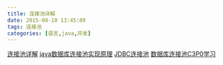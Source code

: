 ```yaml
---
title: 连接池详解
date: 2015-08-10 13:45:09
tags: 连接池
categories: [语言,java,并发]
---
```


[连接池详解](http://blog.csdn.net/u012152619/article/details/46287419 "连接池详解")
[java数据库连接池实现原理](http://blog.csdn.net/frightingforambition/article/details/25464129)
[JDBC连接池](http://www.cnblogs.com/c840136/articles/JDBC_ConnecPoll.html)
[数据库连接池C3P0学习](http://haoran-10.iteye.com/blog/1753332)
